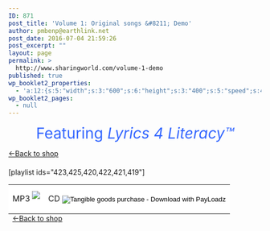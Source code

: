 ```yaml
---
ID: 871
post_title: 'Volume 1: Original songs &#8211; Demo'
author: pmbenp@earthlink.net
post_date: 2016-07-04 21:59:26
post_excerpt: ""
layout: page
permalink: >
  http://www.sharingworld.com/volume-1-demo
published: true
wp_booklet2_properties:
  - 'a:12:{s:5:"width";s:3:"600";s:6:"height";s:3:"400";s:5:"speed";s:4:"1000";s:5:"delay";s:4:"5000";s:9:"direction";s:3:"LTR";s:14:"arrows_enabled";b:0;s:20:"page_numbers_enabled";b:1;s:14:"cover_behavior";s:4:"open";s:7:"padding";s:2:"10";s:18:"thumbnails_enabled";b:0;s:13:"popup_enabled";s:0:"";s:5:"theme";s:7:"default";}'
wp_booklet2_pages:
  - null
---
```

<p style="text-align: center"><span style="text-align: center; color: #3366ff; font-size: 30px;">Featuring</span><span style="text-align: center; color: #3366ff; font-style: italic; font-size: 30px;"> Lyrics 4 Literacy™</span></p>
<a href=": http://www.sharingworld.com/shop-2"> &#8592;Back to shop</a>
&nbsp;
<h4 style="text-align: left;"></h4>
[playlist ids="423,425,420,422,421,419"]


<table style="margin-bottom: 0">

<tr style="margin-bottom: 0">
<td style="background-color: #ffffff; border: 0; margin: 0"><form action="https://www.payloadz.com/go/?tangible=1"method=post target=paypal><span style=font-size:16px>MP3</span>
<a href="http://www.payloadz.com/go/?id=3123308" target="paypal"><img src="http://www.sharingworld.com/wp-content/uploads/2016/02/add-cart-e1464143165363.png" style="margin-top: 10px; margin-bottom: 5px; "></a></td>


<td style="background-color: #ffffff; border: 0;"><form action="https://www.payloadz.com/go/?tangible=1"method=post target=paypal><span style=font-size:16px>CD</span><form action="https://www.payloadz.com/go/?tangible=1"method=post style=text-align:center target=paypal><input name=cmd type=hidden value=_cart><input name=business type=hidden value=sharingworld9@gmail.com><input name=item_name type=hidden value="Mixed Bag for Kids: Original Songs, Volume 1 - CD"><input name=item_number type=hidden value=MB-vol1-cd><input name=amount type=hidden value=6.99><input name=no_shipping type=hidden value=2><input name=return type=hidden value=https://www.payloadz.com/d1/default.aspx> <input name=no_note type=hidden value=1><input name=submit type=image alt="Tangible goods purchase - Download with PayLoadz"border=0 src=http://www.sharingworld.com/wp-content/uploads/2016/02/add-cart-e1464143165363.png style=border:none;background:#FFF><input name=notify_url type=hidden value=http://www.payloadz.com/pay/index.asp> <input name=shipping type=hidden value=4.95><input name=handling type=hidden value=0.00> <input name=rm type=hidden value=2><input name=mrb type=hidden value=R-5L192964UH642590D><input name=bn type=hidden value=PayLoadz><input name=pal type=hidden value=QNV3YGA7EVCDE> <input name=cbt type=hidden value="Continue to Download"> <input name=tangible type=hidden value=true> <input name="shopping_url "type=hidden></form></tr>

</table>
&nbsp;
<a href=": http://www.sharingworld.com/shop-2"> &#8592;Back to shop</a>